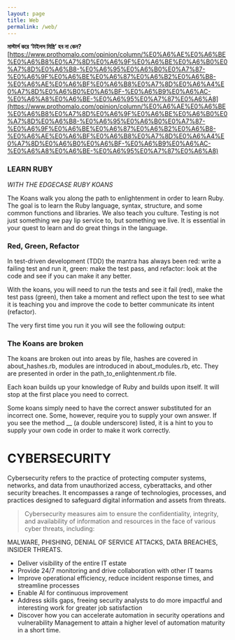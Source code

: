 ```yaml
---
layout: page
title: Web
permalink: /web/
---
```






**মাস্টার্স করে ‘টাইলস মিস্ত্রি’ হব না কেন?**
[https://www.prothomalo.com/opinion/column/%E0%A6%AE%E0%A6%BE%E0%A6%B8%E0%A7%8D%E0%A6%9F%E0%A6%BE%E0%A6%B0%E0%A7%8D%E0%A6%B8-%E0%A6%95%E0%A6%B0%E0%A7%87-%E0%A6%9F%E0%A6%BE%E0%A6%87%E0%A6%B2%E0%A6%B8-%E0%A6%AE%E0%A6%BF%E0%A6%B8%E0%A7%8D%E0%A6%A4%E0%A7%8D%E0%A6%B0%E0%A6%BF-%E0%A6%B9%E0%A6%AC-%E0%A6%A8%E0%A6%BE-%E0%A6%95%E0%A7%87%E0%A6%A8](https://www.prothomalo.com/opinion/column/%E0%A6%AE%E0%A6%BE%E0%A6%B8%E0%A7%8D%E0%A6%9F%E0%A6%BE%E0%A6%B0%E0%A7%8D%E0%A6%B8-%E0%A6%95%E0%A6%B0%E0%A7%87-%E0%A6%9F%E0%A6%BE%E0%A6%87%E0%A6%B2%E0%A6%B8-%E0%A6%AE%E0%A6%BF%E0%A6%B8%E0%A7%8D%E0%A6%A4%E0%A7%8D%E0%A6%B0%E0%A6%BF-%E0%A6%B9%E0%A6%AC-%E0%A6%A8%E0%A6%BE-%E0%A6%95%E0%A7%87%E0%A6%A8)


### LEARN RUBY 

*WITH THE EDGECASE RUBY KOANS* 



The Koans walk you along the path to enlightenment in order to learn Ruby. The goal is to learn the Ruby language, syntax, structure, and some common functions and libraries. We also teach you culture. Testing is not just something we pay lip service to, but something we live. It is essential in your quest to learn and do great things in the language.

### Red, Green, Refactor

In test-driven development (TDD) the mantra has always been red: write a failing test and run it, green: make the test pass, and refactor: look at the code and see if you can make it any better.

With the koans, you will need to run the tests and see it fail (red), make the test pass (green), then take a moment and reflect upon the test to see what it is teaching you and improve the code to better communicate its intent (refactor).

The very first time you run it you will see the following output:


### The Koans are broken
The koans are broken out into areas by file, hashes are covered in about_hashes.rb, modules are introduced in about_modules.rb, etc. They are presented in order in the path_to_enlightenment.rb file.

Each koan builds up your knowledge of Ruby and builds upon itself. It will stop at the first place you need to correct.

Some koans simply need to have the correct answer substituted for an incorrect one. Some, however, require you to supply your own answer. If you see the method __ (a double underscore) listed, it is a hint to you to supply your own code in order to make it work correctly.


# CYBERSECURITY 

Cybersecurity refers to the practice of protecting computer systems, networks, and data from unauthorized access, cyberattacks, and other security breaches. It encompasses a range of technologies, processes, and practices designed to safeguard digital information and assets from threats.

> Cybersecurity measures aim to ensure the confidentiality, integrity, and availability of information and resources in the face of various cyber threats, including:
 
MALWARE, PHISHING, DENIAL OF SERVICE ATTACKS, DATA BREACHES, INSIDER THREATS. 


- Deliver visibility of the entire IT estate
- Provide 24/7 monitoring and drive collaboration with other IT teams
- Improve operational efficiency, reduce incident response times, and streamline processes
- Enable AI for continuous improvement
- Address skills gaps, freeing security analysts to do more impactful and interesting work for greater job satisfaction
- Discover how you can accelerate automation in security operations and vulnerability Management to attain a higher level of automation maturity in a short time.


